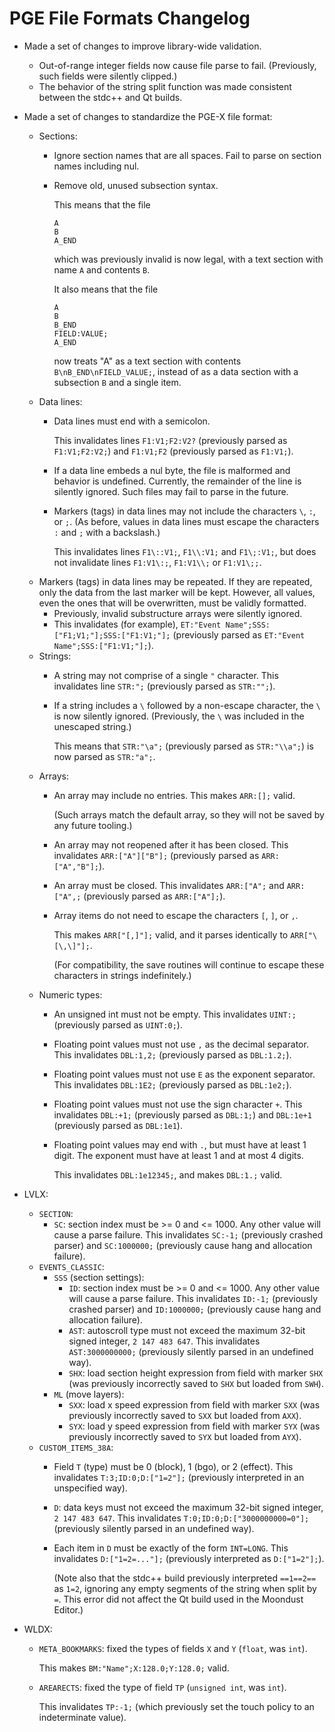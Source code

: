 PGE File Formats Changelog
==========================

* Made a set of changes to improve library-wide validation.
  * Out-of-range integer fields now cause file parse to fail. (Previously, such fields were silently clipped.)
  * The behavior of the string split function was made consistent between the stdc++ and Qt builds.

* Made a set of changes to standardize the PGE-X file format:
  * Sections:
    * Ignore section names that are all spaces. Fail to parse on section names including nul.
    * Remove old, unused subsection syntax.

      This means that the file

          A
          B
          A_END

      which was previously invalid is now legal, with a text section with name `A` and contents `B`.

      It also means that the file

          A
          B
          B_END
          FIELD:VALUE;
          A_END

      now treats "A" as a text section with contents `B\nB_END\nFIELD_VALUE;`, instead of as a data section with a subsection `B` and a single item.
  * Data lines:
    * Data lines must end with a semicolon.

      This invalidates lines `F1:V1;F2:V2?` (previously parsed as `F1:V1;F2:V2;`) and `F1:V1;F2` (previously parsed as `F1:V1;`).
    * If a data line embeds a nul byte, the file is malformed and behavior is undefined. Currently, the remainder of the line is silently ignored. Such files may fail to parse in the future.
    * Markers (tags) in data lines may not include the characters `\`, `:`, or `;`. (As before, values in data lines must escape the characters `:` and `;` with a backslash.)

      This invalidates lines `F1\::V1;`, `F1\\:V1;` and `F1\;:V1;`, but does not invalidate lines `F1:V1\:;`, `F1:V1\\;` or `F1:V1\;;`.
  * Markers (tags) in data lines may be repeated. If they are repeated, only the data from the last marker will be kept. However, all values, even the ones that will be overwritten, must be validly formatted.
    * Previously, invalid substructure arrays were silently ignored.
    * This invalidates (for example), `ET:"Event Name";SSS:["F1;V1;"];SSS:["F1:V1;"];` (previously parsed as `ET:"Event Name";SSS:["F1:V1;"];`).
  * Strings:
    * A string may not comprise of a single `"` character. This invalidates line `STR:";` (previously parsed as `STR:"";`).
    * If a string includes a `\` followed by a non-escape character, the `\` is now silently ignored. (Previously, the `\` was included in the unescaped string.)

      This means that `STR:"\a";` (previously parsed as `STR:"\\a";`) is now parsed as `STR:"a";`.
  * Arrays:
    * An array may include no entries. This makes `ARR:[];` valid.

      (Such arrays match the default array, so they will not be saved by any future tooling.)
    * An array may not reopened after it has been closed. This invalidates `ARR:["A"]["B"];` (previously parsed as `ARR:["A","B"];`).
    * An array must be closed. This invalidates `ARR:["A";` and `ARR:["A",;` (previously parsed as `ARR:["A"];`).
    * Array items do not need to escape the characters `[`, `]`, or `,`.

      This makes `ARR["[,]"];` valid, and it parses identically to `ARR["\[\,\]"];`.

      (For compatibility, the save routines will continue to escape these characters in strings indefinitely.)
  * Numeric types:
    * An unsigned int must not be empty. This invalidates `UINT:;` (previously parsed as `UINT:0;`).
    * Floating point values must not use `,` as the decimal separator. This invalidates `DBL:1,2;` (previously parsed as `DBL:1.2;`).
    * Floating point values must not use `E` as the exponent separator. This invalidates `DBL:1E2;` (previously parsed as `DBL:1e2;`).
    * Floating point values must not use the sign character `+`. This invalidates `DBL:+1;` (previously parsed as `DBL:1;`) and `DBL:1e+1` (previously parsed as `DBL:1e1`).
    * Floating point values may end with `.`, but must have at least 1 digit. The exponent must have at least 1 and at most 4 digits.

      This invalidates `DBL:1e12345;`, and makes `DBL:1.;` valid.
* LVLX:
  * `SECTION`:
    * `SC`: section index must be >= 0 and <= 1000. Any other value will cause a parse failure. This invalidates `SC:-1;` (previously crashed parser) and `SC:1000000;` (previously cause hang and allocation failure).
  * `EVENTS_CLASSIC`:
    * `SSS` (section settings):
      * `ID`: section index must be >= 0 and <= 1000. Any other value will cause a parse failure. This invalidates `ID:-1;` (previously crashed parser) and `ID:1000000;` (previously cause hang and allocation failure).
      * `AST`: autoscroll type must not exceed the maximum 32-bit signed integer, `2 147 483 647`. This invalidates `AST:3000000000;` (previously silently parsed in an undefined way).
      * `SHX`: load section height expression from field with marker `SHX` (was previously incorrectly saved to `SHX` but loaded from `SWH`).
    * `ML` (move layers):
      * `SXX`: load x speed expression from field with marker `SXX` (was previously incorrectly saved to `SXX` but loaded from `AXX`).
      * `SYX`: load y speed expression from field with marker `SYX` (was previously incorrectly saved to `SYX` but loaded from `AYX`).
  * `CUSTOM_ITEMS_38A`:
    * Field `T` (type) must be 0 (block), 1 (bgo), or 2 (effect). This invalidates `T:3;ID:0;D:["1=2"];` (previously interpreted in an unspecified way).
    * `D`: data keys must not exceed the maximum 32-bit signed integer, `2 147 483 647`. This invalidates `T:0;ID:0;D:["3000000000=0"];` (previously silently parsed in an undefined way).
    * Each item in `D` must be exactly of the form `INT=LONG`. This invalidates `D:["1=2=..."];` (previously interpreted as `D:["1=2"];`).

      (Note also that the stdc++ build previously interpreted `==1==2==` as `1=2`, ignoring any empty segments of the string when split by `=`. This error did not affect the Qt build used in the Moondust Editor.)
* WLDX:
  * `META_BOOKMARKS`: fixed the types of fields `X` and `Y` (`float`, was `int`).

    This makes `BM:"Name";X:128.0;Y:128.0;` valid.
  * `AREARECTS`: fixed the type of field `TP` (`unsigned int`, was `int`).

    This invalidates `TP:-1;` (which previously set the touch policy to an indeterminate value).
